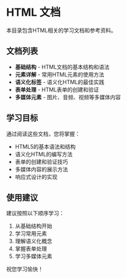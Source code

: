 # HTML 文档

本目录包含HTML相关的学习文档和参考资料。

## 文档列表

- **基础结构** - HTML文档的基本结构和语法
- **元素详解** - 常用HTML元素的使用方法
- **语义化标签** - 语义化HTML的最佳实践
- **表单处理** - HTML表单的创建和验证
- **多媒体元素** - 图片、音频、视频等多媒体内容

## 学习目标

通过阅读这些文档，您将掌握：
- HTML5的基本语法和结构
- 语义化HTML的编写方法
- 表单的创建和验证技巧
- 多媒体内容的展示方法
- 响应式设计的实现

## 使用建议

建议按照以下顺序学习：
1. 从基础结构开始
2. 学习常用元素
3. 理解语义化概念
4. 掌握表单处理
5. 学习多媒体元素

祝您学习愉快！ 